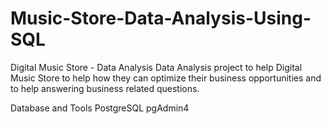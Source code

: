 # Music-Store-Data-Analysis-Using-SQL

Digital Music Store - Data Analysis
Data Analysis project to help Digital Music Store to help how they can optimize their business opportunities and to help answering business related questions.

Database and Tools
PostgreSQL
pgAdmin4
